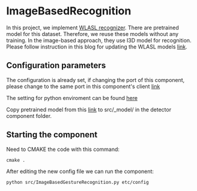 # ImageBasedRecognition
In this project, we implement [WLASL recognizer](https://github.com/dxli94/WLASL). There are pretrained model for this dataset. Therefore, we reuse these models without any training. 
In the image-based approach, they use I3D model for recognition. Please follow instruction in this blog for updating the WLASL models [link](https://robocomp.github.io/web/gsoc/2021/posts/trung_ngo_tan/post05).

## Configuration parameters

The configuration is already set, if changing the port of this component, please change to the same port in this component's client 
[link](https://github.com/robocomp/robocomp-robolab/tree/master/components/detection/test/imageBasedGestureRecognitionClient)


The setting for python enviroment can be found [here](https://robocomp.github.io/web/gsoc/2021/posts/trung_ngo_tan/post04)


Copy pretrained model from this [link](https://drive.google.com/file/d/1VnCSZHCt69Cah7Xvf2D7P2Lfsx3L1Mqh/view?usp=sharing) to src/_model/ in the detector component folder.

## Starting the component


Need to CMAKE the code with this command:

```
cmake .
```

After editing the new config file we can run the component:

```
python src/ImageBasedGestureRecognition.py etc/config
```
